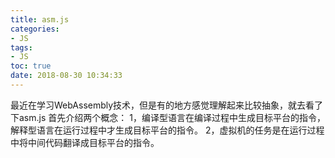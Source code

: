```yaml
---
title: asm.js
categories:
- JS
tags:
- JS
toc: true
date: 2018-08-30 10:34:33
---
```


最近在学习WebAssembly技术，但是有的地方感觉理解起来比较抽象，就去看了下asm.js
首先介绍两个概念：
1，编译型语言在编译过程中生成目标平台的指令，解释型语言在运行过程中才生成目标平台的指令。
2，虚拟机的任务是在运行过程中将中间代码翻译成目标平台的指令。

